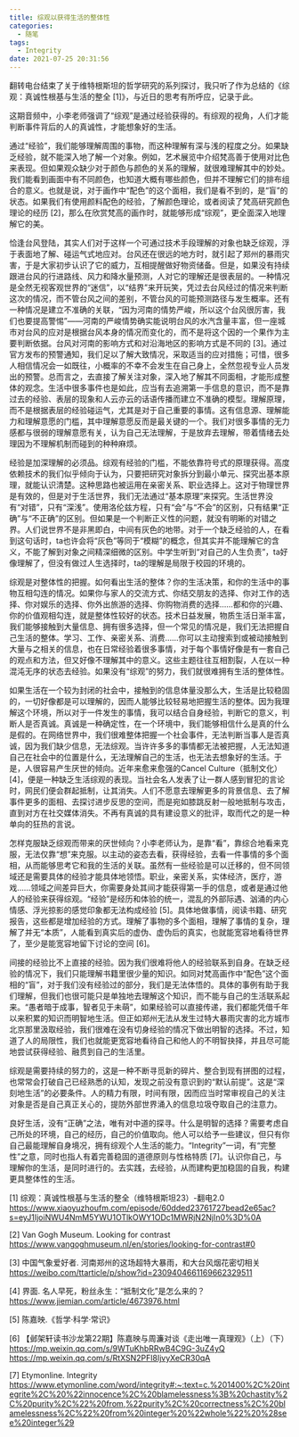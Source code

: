 ```yaml
---
title: 综观以获得生活的整体性
categories:
  - 随笔
tags:
  - Integrity
date: 2021-07-25 20:31:56
---
```



翻转电台结束了关于维特根斯坦的哲学研究的系列探讨，我只听了作为总结的《综观：真诚性根基与生活的整全 [1]》，与近日的思考有所呼应，记录于此。

这期音频中，小李老师强调了“综观”是通过经验获得的。有综观的视角，人们才能判断事件背后的人的真诚性，才能想象好的生活。

通过“经验”，我们能够理解周围的事物，而这种理解有深与浅的程度之分。如果缺乏经验，就不能深入地了解一个对象。例如，艺术展览中介绍梵高善于使用对比色来表现。但如果观众缺少对于颜色与颜色的关系的理解，就很难理解其中的妙处。我们能看到画面中有不同颜色，也知道大概有哪些颜色，但并不理解它们的排布组合的意义。也就是说，对于画作中“配色”的这个面相，我们是看不到的，是“盲”的状态。如果我们有使用颜料配色的经验，了解颜色理论，或者阅读了梵高研究颜色理论的经历 [2]，那么在欣赏梵高的画作时，就能够形成“综观”，更全面深入地理解它的美。

恰逢台风登陆，其实人们对于这样一个可通过技术手段理解的对象也缺乏综观，浮于表面地了解、碰运气式地应对。台风还在很远的地方时，就引起了郑州的暴雨灾害，于是大家初步认识了它的威力，互相提醒做好物资储备。但是，如果没有持续跟进台风的行进路线、风力和降水量预测，人对它的理解还是很表层的。一种情况是全然无视客观世界的“迷信”，以“结界”来开玩笑，凭过去台风经过的情况来判断这次的情况，而不管台风之间的差别，不管台风的可能预测路径与发生概率。还有一种情况是建立不准确的关联，“因为河南的情势严峻，所以这个台风很厉害，我们也要提高警惕”——河南的严峻情势确实能说明台风的水汽含量丰富，但一座城市对台风的应对是根据台风本身的情况而变化的，而不是将这个因的一个果作为主要判断依据。台风对河南的影响方式和对沿海地区的影响方式是不同的 [3]。通过官方发布的预警通知，我们足以了解大致情况，采取适当的应对措施；可惜，很多人相信情况会一如既往，小概率的不幸不会发生在自己身上，全然忽视专业人员发出的预警。总而言之，去直接了解关注对象，深入地了解其不同面相，才能形成整体的观念。生活中很多事件也是如此，应当有去追溯第一手信息的意识，而不是靠过去的经验、表层的现象和人云亦云的话语传播而建立不准确的模型。理解原理，而不是根据表层的经验碰运气，尤其是对于自己重要的事情。这有信息源、理解能力和理解意愿的门槛，其中理解意愿反而是最关键的一个。我们对很多事情的无力感都与很弱的理解意愿有关，认为自己无法理解，于是放弃去理解，带着情绪去处理因为不理解机制而碰到的种种麻烦。

经验是加深理解的必须品。综观有经验的门槛，不能依靠符号式的原理获得。高度依赖技术的我们似乎倾向于认为，只要把研究对象拆分到最小单元、探究出基本原理，就能认识清楚。这种思路也被运用在亲密关系、职业选择上。这对于物理世界是有效的，但是对于生活世界，我们无法通过“基本原理”来探究。生活世界没有“对错”，只有“深浅”。使用洛伦兹方程，只有“会”与“不会”的区别，只有结果“正确”与“不正确”的区别。但如果是一个判断正义性的问题，就没有明晰的对错之界。人们说世界不是非黑即白，中间有灰色的地带。对于一个缺乏经验的人，在看到这句话时，ta也许会将“灰色”等同于“模糊”的概念，但其实并不能理解它的含义，不能了解到对象之间精深细微的区别。中学生听到“对自己的人生负责”，ta好像理解了，但没有做过人生选择时，ta的理解是局限于校园的环境的。

综观是对整体性的把握。如何看出生活的整体？你的生活决策，和你的生活中的事物互相勾连的情况。如果你与家人的交流方式、你结交朋友的选择、你对工作的选择、你对娱乐的选择、你外出旅游的选择、你购物消费的选择……都和你的兴趣、你的价值观相勾连，就是整体性较好的状态。技术日益发展，物质生活日渐丰富，我们能够接触到大量信息、拥有很多选择，但一个常见的情况是，我们无法把握自己生活的整体。学习、工作、亲密关系、消费……你可以主动搜索到或被动接触到大量与之相关的信息，也在日常经验着很多事情，对于每个事情好像是有一套自己的观点和方法，但又好像不理解其中的意义。这些主题往往互相割裂，人在以一种混沌无序的状态去经验。如果没有“综观”的努力，我们就很难拥有生活的整体性。

如果生活在一个较为封闭的社会中，接触到的信息体量没那么大，生活是比较稳固的，一切好像都是可以理解的，因而人能够比较轻易地把握生活的整体。因为我理解这个环境，所以对于一件发生的事情，我可以结合自身经验，判断它的意义，判断人是否真诚。真诚是一种确定性，在一个环境中，我们能够相信什么是真的什么是假的。在网络世界中，我们很难整体把握一个社会事件，无法判断当事人是否真诚，因为我们缺少信息，无法综观。当许许多多的事情都无法被把握，人无法知道自己在社会中的位置是什么，无法理解自己的生活，也无法去想象好的生活。于是，人很容易产生厌世的倾向。近年来愈来愈强的Cancel Culture（抵制文化）[4]，便是一种缺乏生活综观的表现。当社会名人发表了让一群人感到冒犯的言论时，网民们便会群起抵制，让其消失。人们不愿意去理解更多的背景信息、去了解事件更多的面相、去探讨进步反思的空间，而是宛如膝跳反射一般地抵制与攻击，直到对方在社交媒体消失。不再有真诚的具有建设意义的批评，取而代之的是一种单向的狂热的言说。

怎样克服缺乏综观而带来的厌世倾向？小李老师认为，是靠“看”，靠综合地看来克服，无法仅靠“想”来克服。以主动的姿态去看，获得经验，去看一件事情的多个面相，从而能够思考它和我的生活的关联。虽然有一些经验是可以迁移的，但不同领域还是需要具体的经验才能具体地领悟。职业，亲密关系，实体经济，医疗，游戏……领域之间差异巨大，你需要身处其间才能获得第一手的信息，或者是通过他人的经验来获得综观。“经验”是经历和体验的统一，混乱的外部际遇、汹涌的内心情感、浮光掠影的感觉印象都无法构成经验 [5]。具体地做事情，阅读书籍、研究报告，这些都是增加经验的方式。理解了事物的多个面相，理解了事情的复杂，理解了并无“本质”，人能看到真实后的虚伪、虚伪后的真实，也就能宽容地看待世界了，至少是能宽容地留下讨论的空间 [6]。

间接的经验比不上直接的经验。因为我们很难将他人的经验联系到自身。在缺乏经验的情况下，我们只能理解书籍里很少量的知识。如同对梵高画作中“配色”这个面相的“盲”，对于我们没有经验过的部分，我们是无法体悟的。具体的事例有助于我们理解，但我们也很可能只是单独地去理解这个知识，而不能与自己的生活联系起来。“愚者暗于成事，智者见于未萌”，如果经验可以直接传递，我们都能凭借千年以来积累的知识而明智地生活。但正如郑州无法从发生过特大暴雨灾害的北方城市北京那里汲取经验，我们很难在没有切身经验的情况下做出明智的选择。不过，知道了人的局限性，我们也就能更宽容地看待自己和他人的不明智抉择，并且尽可能地尝试获得经验、融贯到自己的生活里。

综观是需要持续的努力的，这是一种不断寻觅新的碎片、整合到现有拼图的过程，也常常会打破自己已经熟悉的认知，发现之前没有意识到的“默认前提”。这是“深刻地生活”的必要条件。人的精力有限，时间有限，因而应当时常审视自己的关注对象是否是自己真正关心的，提防外部世界涌入的信息垃圾夺取自己的注意力。

良好生活，没有“正确”之法，唯有对中道的探寻。什么是明智的选择？需要考虑自己所处的环境，自己的经历，自己的价值取向。他人可以给予一些建议，但只有你自己最能理解自身境况，拥有综观个人生活的能力。“Integrity”一词，有“完整性”之意，同时也指人有着完善稳固的道德原则与性格特质 [7]。认识你自己，与理解你的生活，是同时进行的。去实践，去经验，从而建构更加稳固的自我，构建更具整体性的生活。



[1] 综观：真诚性根基与生活的整全（维特根斯坦23）-翻电2.0 https://www.xiaoyuzhoufm.com/episode/60dded23761727bead2e65ac?s=eyJ1IjoiNWU4NmM5YWU1OTlkOWY1ODc1MWRjN2NjIn0%3D%0A

[2] Van Gogh Museum. Looking for contrast https://www.vangoghmuseum.nl/en/stories/looking-for-contrast#0

[3] 中国气象爱好者. 河南郑州的这场超特大暴雨，和大台风烟花密切相关 https://weibo.com/ttarticle/p/show?id=2309404661169662329511

[4] 界面. 名人早死，粉丝永生：“抵制文化”是怎么来的？ https://www.jiemian.com/article/4673976.html

[5] 陈嘉映.《哲学·科学·常识》

[6] 【邺架轩读书沙龙第22期】陈嘉映与周濂对谈《走出唯一真理观》（上）（下） https://mp.weixin.qq.com/s/9WTuKhbRRwB4C9G-3uZ4yQ   https://mp.weixin.qq.com/s/RtXSN2PFl8IjvyXeCR30qA

[7] Etymonline. Integrity https://www.etymonline.com/word/integrity#:~:text=c.%201400%2C%20integrite%2C%20%22innocence%2C%20blamelessness%3B%20chastity%2C%20purity%2C%22%20from,%22purity%2C%20correctness%2C%20blamelessness%2C%22%20from%20integer%20%22whole%22%20%28see%20integer%29

